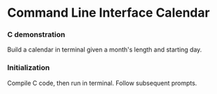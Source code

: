 # Command Line Interface Calendar
### C demonstration

Build a calendar in terminal given a month's length and starting day.

### Initialization

Compile C code, then run in terminal. Follow subsequent prompts.
